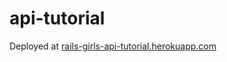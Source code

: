 # api-tutorial

Deployed at [rails-girls-api-tutorial.herokuapp.com](http://rails-girls-api-tutorial.herokuapp.com/)
